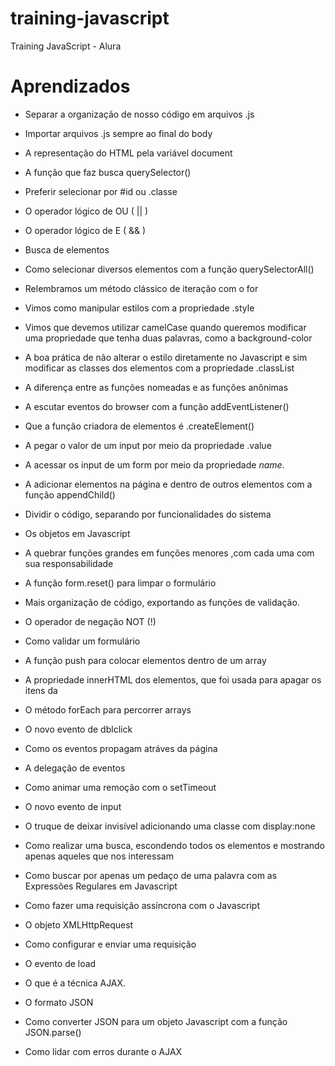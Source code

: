 # training-javascript
Training JavaScript - Alura

# Aprendizados
* Separar a organização de nosso código em arquivos .js
* Importar arquivos .js sempre ao final do body
* A representação do HTML pela variável document
* A função que faz busca querySelector()
* Preferir selecionar por #id ou .classe

* O operador lógico de OU ( || )
* O operador lógico de E ( && )
* Busca de elementos

* Como selecionar diversos elementos com a função querySelectorAll()
* Relembramos um método clássico de iteração com o for
* Vimos como manipular estilos com a propriedade .style
* Vimos que devemos utilizar camelCase quando queremos modificar uma propriedade que tenha duas palavras, como a background-color
* A boa prática de não alterar o estilo diretamente no Javascript e sim modificar as classes dos elementos com a propriedade .classList
 
* A diferença entre as funções nomeadas e as funções anônimas
* A escutar eventos do browser com a função addEventListener()
* Que a função criadora de elementos é .createElement()
* A pegar o valor de um input por meio da propriedade .value
* A acessar os input de um form por meio da propriedade _name_.
* A adicionar elementos na página e dentro de outros elementos com a função appendChild()
 
* Dividir o código, separando por funcionalidades do sistema
* Os objetos em Javascript
* A quebrar funções grandes em funções menores ,com cada uma com sua responsabilidade
* A função form.reset() para limpar o formulário
 
* Mais organização de código, exportando as funções de validação.
* O operador de negação NOT (!)
* Como validar um formulário
* A função push para colocar elementos dentro de um array
* A propriedade innerHTML dos elementos, que foi usada para apagar os itens da <!-- <ul> -->
* O método forEach para percorrer arrays

* O novo evento de dblclick
* Como os eventos propagam atráves da página
* A delegação de eventos
* Como animar uma remoção com o setTimeout

* O novo evento de input
* O truque de deixar invisível adicionando uma classe com display:none
* Como realizar uma busca, escondendo todos os elementos e mostrando apenas aqueles que nos interessam
* Como buscar por apenas um pedaço de uma palavra com as Expressões Regulares em Javascript
 
* Como fazer uma requisição assíncrona com o Javascript
* O objeto XMLHttpRequest
* Como configurar e enviar uma requisição
* O evento de load
* O que é a técnica AJAX.
* O formato JSON
* Como converter JSON para um objeto Javascript com a função JSON.parse()
* Como lidar com erros durante o AJAX